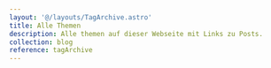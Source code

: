```yaml
---
layout: '@/layouts/TagArchive.astro'
title: Alle Themen
description: Alle themen auf dieser Webseite mit Links zu Posts.
collection: blog
reference: tagArchive
---
```

